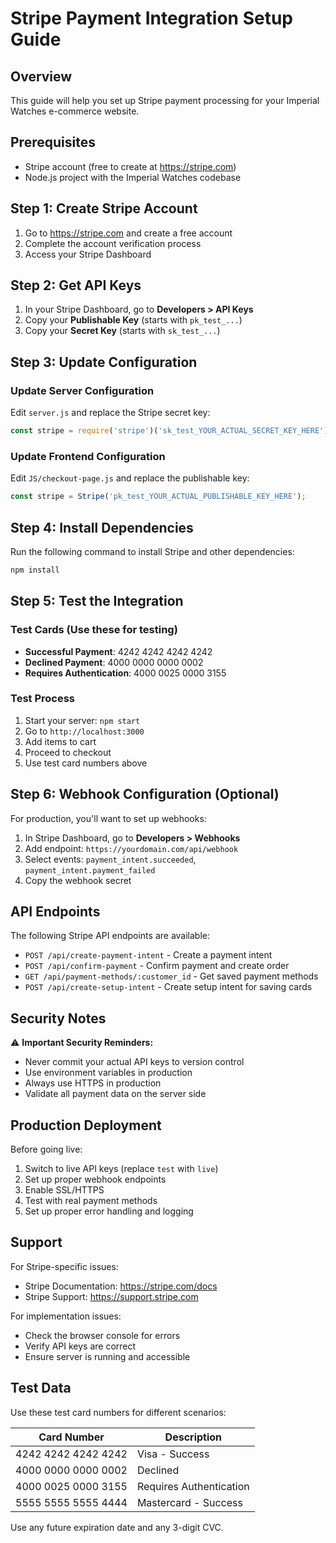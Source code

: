 # Stripe Payment Integration Setup Guide

## Overview
This guide will help you set up Stripe payment processing for your Imperial Watches e-commerce website.

## Prerequisites
- Stripe account (free to create at https://stripe.com)
- Node.js project with the Imperial Watches codebase

## Step 1: Create Stripe Account

1. Go to https://stripe.com and create a free account
2. Complete the account verification process
3. Access your Stripe Dashboard

## Step 2: Get API Keys

1. In your Stripe Dashboard, go to **Developers > API Keys**
2. Copy your **Publishable Key** (starts with `pk_test_...`)
3. Copy your **Secret Key** (starts with `sk_test_...`)

## Step 3: Update Configuration

### Update Server Configuration
Edit `server.js` and replace the Stripe secret key:

```javascript
const stripe = require('stripe')('sk_test_YOUR_ACTUAL_SECRET_KEY_HERE');
```

### Update Frontend Configuration
Edit `JS/checkout-page.js` and replace the publishable key:

```javascript
const stripe = Stripe('pk_test_YOUR_ACTUAL_PUBLISHABLE_KEY_HERE');
```

## Step 4: Install Dependencies

Run the following command to install Stripe and other dependencies:

```bash
npm install
```

## Step 5: Test the Integration

### Test Cards (Use these for testing)
- **Successful Payment**: 4242 4242 4242 4242
- **Declined Payment**: 4000 0000 0000 0002
- **Requires Authentication**: 4000 0025 0000 3155

### Test Process
1. Start your server: `npm start`
2. Go to `http://localhost:3000`
3. Add items to cart
4. Proceed to checkout
5. Use test card numbers above

## Step 6: Webhook Configuration (Optional)

For production, you'll want to set up webhooks:

1. In Stripe Dashboard, go to **Developers > Webhooks**
2. Add endpoint: `https://yourdomain.com/api/webhook`
3. Select events: `payment_intent.succeeded`, `payment_intent.payment_failed`
4. Copy the webhook secret

## API Endpoints

The following Stripe API endpoints are available:

- `POST /api/create-payment-intent` - Create a payment intent
- `POST /api/confirm-payment` - Confirm payment and create order
- `GET /api/payment-methods/:customer_id` - Get saved payment methods
- `POST /api/create-setup-intent` - Create setup intent for saving cards

## Security Notes

⚠️ **Important Security Reminders:**
- Never commit your actual API keys to version control
- Use environment variables in production
- Always use HTTPS in production
- Validate all payment data on the server side

## Production Deployment

Before going live:

1. Switch to live API keys (replace `test` with `live`)
2. Set up proper webhook endpoints
3. Enable SSL/HTTPS
4. Test with real payment methods
5. Set up proper error handling and logging

## Support

For Stripe-specific issues:
- Stripe Documentation: https://stripe.com/docs
- Stripe Support: https://support.stripe.com

For implementation issues:
- Check the browser console for errors
- Verify API keys are correct
- Ensure server is running and accessible

## Test Data

Use these test card numbers for different scenarios:

| Card Number | Description |
|-------------|-------------|
| 4242 4242 4242 4242 | Visa - Success |
| 4000 0000 0000 0002 | Declined |
| 4000 0025 0000 3155 | Requires Authentication |
| 5555 5555 5555 4444 | Mastercard - Success |

Use any future expiration date and any 3-digit CVC.
